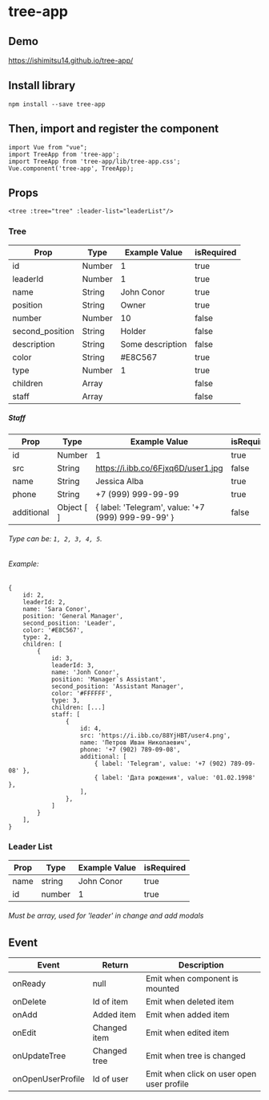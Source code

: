 # tree-app

## Demo
https://ishimitsu14.github.io/tree-app/

## Install library
```
npm install --save tree-app
```

## Then, import and register the component

```
import Vue from "vue";
import TreeApp from 'tree-app';
import TreeApp from 'tree-app/lib/tree-app.css';
Vue.component('tree-app', TreeApp);
```

## Props
```
<tree :tree="tree" :leader-list="leaderList"/>
```
### Tree
| Prop       | Type               | Example Value | isRequired |
| ---------- |------------------  | ------------  | ------     |
| id         | Number             | 1             | true       |
| leaderId   | Number             | 1             | true       |
| name       | String             | John Conor    | true       |
| position   | String             | Owner         | true       |
| number     | Number             | 10            | false      |
| second_position   | String      | Holder        | false      |
| description| String             | Some description| false    |
| color      | String             | #E8C567       | true       |
| type       | Number             | 1             | true       |
| children   | Array              |               | false      |
| staff      | Array              |               | false      |

##### Staff

| Prop       | Type               | Example Value | isRequired |
| ---------- |------------------  | ------------  | ------     |
| id         | Number             | 1             | true       |
| src        | String             | https://i.ibb.co/6Fjxq6D/user1.jpg | false  |
| name       | String             | Jessica Alba  | true       |
| phone      | String             | +7 (999) 999-99-99| true   |
| additional | Object [ ] | { label: 'Telegram', value: '+7 (999) 999-99-99' }| false   |

###### Type can be: `1, 2, 3, 4, 5`.

###### Example:
```
{
    id: 2,
    leaderId: 2,
    name: 'Sara Conor',
    position: 'General Manager',
    second_position: 'Leader',
    color: '#E8C567',
    type: 2,
    children: [
        {
            id: 3,
            leaderId: 3,
            name: 'Jonh Conor',
            position: 'Manager`s Assistant',
            second_position: 'Assistant Manager',
            color: '#FFFFFF',
            type: 3,
            children: [...]
            staff: [
                {
                    id: 4,
                    src: 'https://i.ibb.co/88YjHBT/user4.png',
                    name: 'Петров Иван Николаевич',
                    phone: '+7 (902) 789-09-08',
                    additional: [
                        { label: 'Telegram', value: '+7 (902) 789-09-08' },
                        { label: 'Дата рождения', value: '01.02.1998' },
                    ],
                },
            ]
        }
    ],
}
```

### Leader List
| Prop       | Type               | Example Value | isRequired |
| ---------- |------------------  | ------------  | ------     |
| name       | string             | John Conor    | true       |
| id         | number             | 1   | true       |

###### Must be array, used for 'leader' in change and add modals


## Event
| Event             | Return      | Description                              |
| ----------        |------------ | --------------------------------------   |
| onReady           | null        | Emit when component is mounted           |
| onDelete          | Id of item  | Emit when deleted item                   |
| onAdd             | Added item  | Emit when added item                     |
| onEdit            | Changed item| Emit when edited item                    |
| onUpdateTree      | Changed tree| Emit when tree is changed                |
| onOpenUserProfile | Id of user  | Emit when click on user open user profile|
